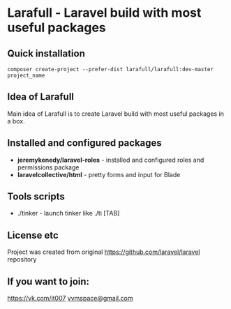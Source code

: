 # Larafull - Laravel build with most useful packages

## Quick installation

```
composer create-project --prefer-dist larafull/larafull:dev-master project_name
```

## Idea of Larafull

Main idea of Larafull is to create Laravel build with most useful packages in a box.

## Installed and configured packages

- **jeremykenedy/laravel-roles** - installed and configured roles and permissions package
- **laravelcollective/html** - pretty forms and input for Blade

## Tools scripts

- ./tinker - launch tinker like ./ti [TAB]

## License etc

Project was created from original https://github.com/laravel/laravel repository

## If you want to join:

https://vk.com/it007
vvmspace@gmail.com